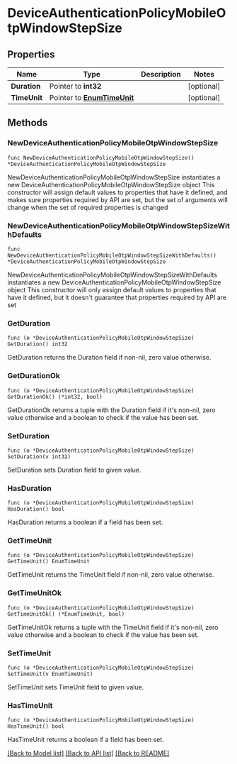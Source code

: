 # DeviceAuthenticationPolicyMobileOtpWindowStepSize

## Properties

Name | Type | Description | Notes
------------ | ------------- | ------------- | -------------
**Duration** | Pointer to **int32** |  | [optional] 
**TimeUnit** | Pointer to [**EnumTimeUnit**](EnumTimeUnit.md) |  | [optional] 

## Methods

### NewDeviceAuthenticationPolicyMobileOtpWindowStepSize

`func NewDeviceAuthenticationPolicyMobileOtpWindowStepSize() *DeviceAuthenticationPolicyMobileOtpWindowStepSize`

NewDeviceAuthenticationPolicyMobileOtpWindowStepSize instantiates a new DeviceAuthenticationPolicyMobileOtpWindowStepSize object
This constructor will assign default values to properties that have it defined,
and makes sure properties required by API are set, but the set of arguments
will change when the set of required properties is changed

### NewDeviceAuthenticationPolicyMobileOtpWindowStepSizeWithDefaults

`func NewDeviceAuthenticationPolicyMobileOtpWindowStepSizeWithDefaults() *DeviceAuthenticationPolicyMobileOtpWindowStepSize`

NewDeviceAuthenticationPolicyMobileOtpWindowStepSizeWithDefaults instantiates a new DeviceAuthenticationPolicyMobileOtpWindowStepSize object
This constructor will only assign default values to properties that have it defined,
but it doesn't guarantee that properties required by API are set

### GetDuration

`func (o *DeviceAuthenticationPolicyMobileOtpWindowStepSize) GetDuration() int32`

GetDuration returns the Duration field if non-nil, zero value otherwise.

### GetDurationOk

`func (o *DeviceAuthenticationPolicyMobileOtpWindowStepSize) GetDurationOk() (*int32, bool)`

GetDurationOk returns a tuple with the Duration field if it's non-nil, zero value otherwise
and a boolean to check if the value has been set.

### SetDuration

`func (o *DeviceAuthenticationPolicyMobileOtpWindowStepSize) SetDuration(v int32)`

SetDuration sets Duration field to given value.

### HasDuration

`func (o *DeviceAuthenticationPolicyMobileOtpWindowStepSize) HasDuration() bool`

HasDuration returns a boolean if a field has been set.

### GetTimeUnit

`func (o *DeviceAuthenticationPolicyMobileOtpWindowStepSize) GetTimeUnit() EnumTimeUnit`

GetTimeUnit returns the TimeUnit field if non-nil, zero value otherwise.

### GetTimeUnitOk

`func (o *DeviceAuthenticationPolicyMobileOtpWindowStepSize) GetTimeUnitOk() (*EnumTimeUnit, bool)`

GetTimeUnitOk returns a tuple with the TimeUnit field if it's non-nil, zero value otherwise
and a boolean to check if the value has been set.

### SetTimeUnit

`func (o *DeviceAuthenticationPolicyMobileOtpWindowStepSize) SetTimeUnit(v EnumTimeUnit)`

SetTimeUnit sets TimeUnit field to given value.

### HasTimeUnit

`func (o *DeviceAuthenticationPolicyMobileOtpWindowStepSize) HasTimeUnit() bool`

HasTimeUnit returns a boolean if a field has been set.


[[Back to Model list]](../README.md#documentation-for-models) [[Back to API list]](../README.md#documentation-for-api-endpoints) [[Back to README]](../README.md)



